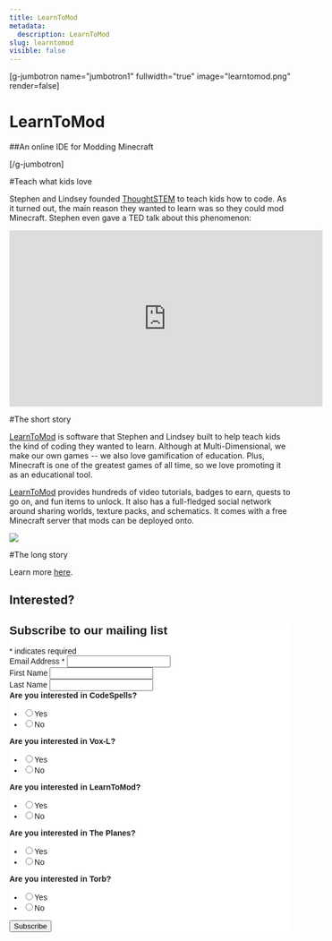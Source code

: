 ```yaml
---
title: LearnToMod
metadata:
  description: LearnToMod
slug: learntomod
visible: false
---
```


<style>
  .avatar{
    -moz-border-radius: 50%;
    -webkit-border-radius: 50%;
    border-radius: 50%;
    width: 30px; 
  }

  .jumbotron .container h1{
    text-shadow: 1px 1px 2px black,0 0 50px #000,0 0 5px black;
  }
  .jumbotron .container h2{
    text-shadow: 1px 1px 2px black,0 0 50px #000,0 0 5px black;
  }
</style>

[g-jumbotron name="jumbotron1" fullwidth="true" image="learntomod.png" render=false]

# LearnToMod
##An online IDE for Modding Minecraft

[/g-jumbotron]

#Teach what kids love

Stephen and Lindsey founded [ThoughtSTEM](http://thoughtstem.com) to teach kids how to code.  As it turned out, the main reason they wanted to learn was so they could mod Minecraft.  Stephen even gave a TED talk about this phenomenon:

<iframe width="560" height="315" src="https://www.youtube.com/embed/mn4RHIxriEY" frameborder="0" allowfullscreen></iframe>

#The short story

[LearnToMod](http://learntomod.com) is software that Stephen and Lindsey built to help teach kids the kind of coding they wanted to learn. Although at Multi-Dimensional, we make our own games -- we also love gamification of education.  Plus, Minecraft is one of the greatest games of all time, so we love promoting it as an educational tool. 

[LearnToMod](http://learntomod.com) provides hundreds of video tutorials, badges to earn, quests to go on, and fun items to unlock.  It also has a full-fledged social network around sharing worlds, texture packs, and schematics.  It comes with a free Minecraft server that mods can be deployed onto.

![](http://www.learntomod.com/wp-content/uploads/2016/07/Creeper-Spawning-Mod-with-Code-1-1024x640.png)

#The long story

Learn more [here](http://learntomod.com).



<script>
 $(document).ready(function(){
   $("p").each(function(i,e){
     $(e).html($(e).html().replace(/Stephen /g,"<img src='/images/stephen-avatar.jpg' class='avatar'></img> Stephen "))  
     $(e).html($(e).html().replace(/Adrian /g,"<img src='/images/adrian-avatar.jpg' class='avatar'></img> Adrian "))  
     $(e).html($(e).html().replace(/Jason /g,"<img src='/images/jason-avatar.jpg' class='avatar'></img> Jason "))  
     $(e).html($(e).html().replace(/Lindsey /g,"<img src='/images/lindsey-avatar.jpg' class='avatar'></img> Lindsey "))  
   }) 
 })
</script>

## Interested?

<!-- Begin MailChimp Signup Form -->
<link href="//cdn-images.mailchimp.com/embedcode/classic-10_7.css" rel="stylesheet" type="text/css">
<style type="text/css">
	#mc_embed_signup{background:#fff; clear:left; font:14px Helvetica,Arial,sans-serif; }
	/* Add your own MailChimp form style overrides in your site stylesheet or in this style block.
	   We recommend moving this block and the preceding CSS link to the HEAD of your HTML file. */
</style>
<div id="mc_embed_signup">
<form action="//thoughtstem.us7.list-manage.com/subscribe/post?u=ba289778d383282a18af8d30a&amp;id=0a88723493" method="post" id="mc-embedded-subscribe-form" name="mc-embedded-subscribe-form" class="validate" target="_blank" novalidate>
    <div id="mc_embed_signup_scroll">
	<h2>Subscribe to our mailing list</h2>
<div class="indicates-required"><span class="asterisk">*</span> indicates required</div>
<div class="mc-field-group">
	<label for="mce-EMAIL">Email Address  <span class="asterisk">*</span>
</label>
	<input type="email" value="" name="EMAIL" class="required email" id="mce-EMAIL">
</div>
<div class="mc-field-group">
	<label for="mce-FNAME">First Name </label>
	<input type="text" value="" name="FNAME" class="" id="mce-FNAME">
</div>
<div class="mc-field-group">
	<label for="mce-LNAME">Last Name </label>
	<input type="text" value="" name="LNAME" class="" id="mce-LNAME">
</div>
<div class="mc-field-group input-group">
    <strong>Are you interested in CodeSpells? </strong>
    <ul><li><input type="radio" value="Yes" name="CODESPELLS" id="mce-CODESPELLS-0"><label for="mce-CODESPELLS-0">Yes</label></li>
<li><input type="radio" value="No" name="CODESPELLS" id="mce-CODESPELLS-1"><label for="mce-CODESPELLS-1">No</label></li>
</ul>
</div>
<div class="mc-field-group input-group">
    <strong>Are you interested in Vox-L? </strong>
    <ul><li><input type="radio" value="Yes" name="VOXL" id="mce-VOXL-0"><label for="mce-VOXL-0">Yes</label></li>
<li><input type="radio" value="No" name="VOXL" id="mce-VOXL-1"><label for="mce-VOXL-1">No</label></li>
</ul>
</div>
<div class="mc-field-group input-group">
    <strong>Are you interested in LearnToMod? </strong>
    <ul><li><input type="radio" value="Yes" name="LEARNTOMOD" id="mce-LEARNTOMOD-0"><label for="mce-LEARNTOMOD-0">Yes</label></li>
<li><input type="radio" value="No" name="LEARNTOMOD" id="mce-LEARNTOMOD-1"><label for="mce-LEARNTOMOD-1">No</label></li>
</ul>
</div>
<div class="mc-field-group input-group">
    <strong>Are you interested in The Planes? </strong>
    <ul><li><input type="radio" value="Yes" name="PLANES" id="mce-PLANES-0"><label for="mce-PLANES-0">Yes</label></li>
<li><input type="radio" value="No" name="PLANES" id="mce-PLANES-1"><label for="mce-PLANES-1">No</label></li>
</ul>
</div>
<div class="mc-field-group input-group">
    <strong>Are you interested in Torb? </strong>
    <ul><li><input type="radio" value="Yes" name="TORB" id="mce-TORB-0"><label for="mce-TORB-0">Yes</label></li>
<li><input type="radio" value="No" name="TORB" id="mce-TORB-1"><label for="mce-TORB-1">No</label></li>
</ul>
</div>
	<div id="mce-responses" class="clear">
		<div class="response" id="mce-error-response" style="display:none"></div>
		<div class="response" id="mce-success-response" style="display:none"></div>
	</div>    <!-- real people should not fill this in and expect good things - do not remove this or risk form bot signups-->
    <div style="position: absolute; left: -5000px;" aria-hidden="true"><input type="text" name="b_ba289778d383282a18af8d30a_0a88723493" tabindex="-1" value=""></div>
    <div class="clear"><input type="submit" value="Subscribe" name="subscribe" id="mc-embedded-subscribe" class="button"></div>
    </div>
</form>
</div>
<script type='text/javascript' src='//s3.amazonaws.com/downloads.mailchimp.com/js/mc-validate.js'></script><script type='text/javascript'>(function($) {window.fnames = new Array(); window.ftypes = new Array();fnames[0]='EMAIL';ftypes[0]='email';fnames[1]='FNAME';ftypes[1]='text';fnames[2]='LNAME';ftypes[2]='text';fnames[3]='CODESPELLS';ftypes[3]='radio';fnames[4]='VOXL';ftypes[4]='radio';fnames[5]='LEARNTOMOD';ftypes[5]='radio';fnames[6]='PLANES';ftypes[6]='radio';fnames[7]='TORB';ftypes[7]='radio';}(jQuery));var $mcj = jQuery.noConflict(true);</script>
<!--End mc_embed_signup-->
